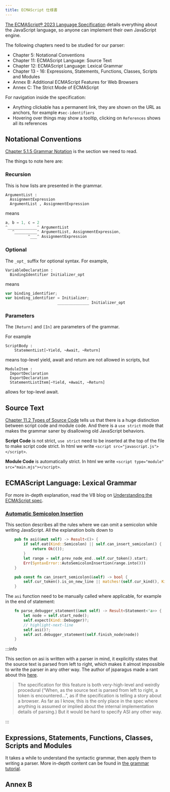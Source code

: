 ```yaml
---
title: ECMAScript 仕様書
---
```


[The ECMAScript® 2023 Language Specification](https://tc39.es/ecma262/) details everything about the JavaScript language, so anyone can implement their own JavaScript engine.

<!--truncate-->

The following chapters need to be studied for our parser:

- Chapter 5: Notational Conventions
- Chapter 11: ECMAScript Language: Source Text
- Chapter 12: ECMAScript Language: Lexical Grammar
- Chapter 13 - 16: Expressions, Statements, Functions, Classes, Scripts and Modules
- Annex B: Additional ECMAScript Features for Web Browsers
- Annex C: The Strict Mode of ECMAScript

For navigation inside the specification:

- Anything clickable has a permanent link, they are shown on the URL as anchors, for example `#sec-identifiers`
- Hovering over things may show a tooltip, clicking on `References` shows all its references

## Notational Conventions

[Chapter 5.1.5 Grammar Notation](https://tc39.es/ecma262/#sec-grammar-notation) is the section we need to read.

The things to note here are:

### Recursion

This is how lists are presented in the grammar.

```markup
ArgumentList :
  AssignmentExpression
  ArgumentList , AssignmentExpression
```

means

```javascript
a, b = 1, c = 2
^_____________^ ArgumentList
   ^__________^ ArgumentList, AssignmentExpression,
          ^___^ AssignmentExpression
```

### Optional

The `_opt_` suffix for optional syntax. For example,

```markup
VariableDeclaration :
  BindingIdentifier Initializer_opt
```

means

```javascript
var binding_identifier;
var binding_identifier = Initializer;
                       ______________ Initializer_opt
```

### Parameters

The `[Return]` and `[In]` are parameters of the grammar.

For example

```markdup
ScriptBody :
    StatementList[~Yield, ~Await, ~Return]
```

means top-level yield, await and return are not allowed in scripts, but

```markdup
ModuleItem :
  ImportDeclaration
  ExportDeclaration
  StatementListItem[~Yield, +Await, ~Return]
```

allows for top-level await.

## Source Text

[Chapter 11.2 Types of Source Code](https://tc39.es/ecma262/#sec-types-of-source-code) tells us that
there is a huge distinction between script code and module code.
And there is a `use strict` mode that makes the grammar saner by disallowing old JavaScript behaviors.

**Script Code** is not strict, `use strict` need to be inserted at the top of the file to make script code strict.
In html we write `<script src="javascript.js"></script>`.

**Module Code** is automatically strict.
In html we write `<script type="module" src="main.mjs"></script>`.

## ECMAScript Language: Lexical Grammar

For more in-depth explanation, read the V8 blog on [Understanding the ECMAScript spec](https://v8.dev/blog/understanding-ecmascript-part-3).

### [Automatic Semicolon Insertion](https://tc39.es/ecma262/#sec-automatic-semicolon-insertion)

This section describes all the rules where we can omit a semicolon while writing JavaScript.
All the explanation boils down to

```rust
    pub fn asi(&mut self) -> Result<()> {
        if self.eat(Kind::Semicolon) || self.can_insert_semicolon() {
            return Ok(());
        }
        let range = self.prev_node_end..self.cur_token().start;
        Err(SyntaxError::AutoSemicolonInsertion(range.into()))
    }

    pub const fn can_insert_semicolon(&self) -> bool {
        self.cur_token().is_on_new_line || matches!(self.cur_kind(), Kind::RCurly | Kind::Eof)
    }
```

The `asi` function need to be manually called where applicable, for example in the end of statement:

```rust
    fn parse_debugger_statement(&mut self) -> Result<Statement<'a>> {
        let node = self.start_node();
        self.expect(Kind::Debugger)?;
        // highlight-next-line
        self.asi()?;
        self.ast.debugger_statement(self.finish_node(node))
    }
```

:::info

This section on asi is written with a parser in mind,
it explicitly states that the source text is parsed from left to right,
which makes it almost impossible to write the parser in any other way.
The author of jsparagus made a rant about this [here](https://github.com/mozilla-spidermonkey/jsparagus/blob/master/js-quirks.md#automatic-semicolon-insertion-).

> The specification for this feature is both very-high-level and weirdly procedural (“When, as the source text is parsed from left to right, a token is encountered...”, as if the specification is telling a story about a browser. As far as I know, this is the only place in the spec where anything is assumed or implied about the internal implementation details of parsing.) But it would be hard to specify ASI any other way.

:::

## Expressions, Statements, Functions, Classes, Scripts and Modules

It takes a while to understand the syntactic grammar, then apply them to writing a parser.
More in-depth content can be found in [the grammar tutorial](./blog/grammar).

## Annex B
